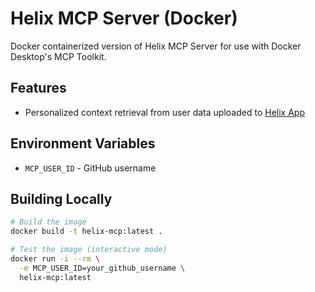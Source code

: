 # Helix MCP Server (Docker)

Docker containerized version of Helix MCP Server for use with Docker Desktop's MCP Toolkit.

## Features

- Personalized context retrieval from user data uploaded to [Helix App](https://helix-llm.app)

## Environment Variables

- `MCP_USER_ID` - GitHub username

## Building Locally
```bash
# Build the image
docker build -t helix-mcp:latest .

# Test the image (interactive mode)
docker run -i --rm \
  -e MCP_USER_ID=your_github_username \
  helix-mcp:latest
